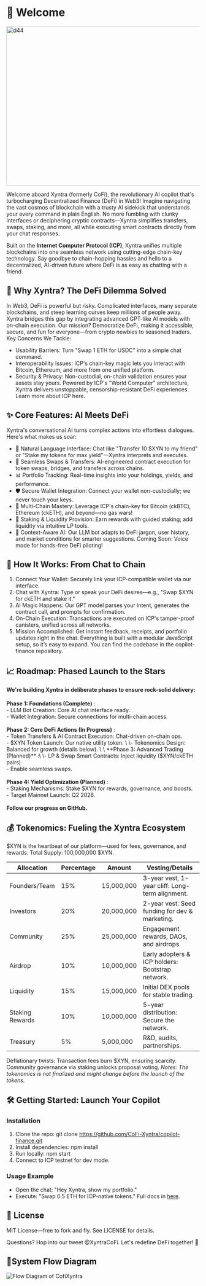 # 🚀 Welcome

<img width="1895" height="415" alt="d44" src="https://github.com/user-attachments/assets/2fd3f7b3-40c5-4ae7-bd91-60195afcf39c" />

Welcome aboard Xyntra (formerly CoFi), the revolutionary AI copilot that's turbocharging Decentralized Finance (DeFi) in Web3! Imagine navigating the vast cosmos of blockchain with a trusty AI sidekick that understands your every command in plain English. No more fumbling with clunky interfaces or deciphering cryptic contracts—Xyntra simplifies transfers, swaps, staking, and more, all while executing smart contracts directly from your chat responses.

Built on the **Internet Computer Protocol (ICP)**, Xyntra unifies multiple blockchains into one seamless network using cutting-edge chain-key technology. Say goodbye to chain-hopping hassles and hello to a decentralized, AI-driven future where DeFi is as easy as chatting with a friend.

## 🌌 Why Xyntra? The DeFi Dilemma Solved

In Web3, DeFi is powerful but risky. Complicated interfaces, many separate blockchains, and steep learning curves keep millions of people away. Xyntra bridges this gap by integrating advanced GPT-like AI models with on-chain execution. Our mission? Democratize DeFi, making it accessible, secure, and fun for everyone—from crypto newbies to seasoned traders. Key Concerns We Tackle:

* Usability Barriers: Turn "Swap 1 ETH for USDC" into a simple chat command.
* Interoperability Issues: ICP's chain-key magic lets you interact with Bitcoin, Ethereum, and more from one unified platform.
* Security & Privacy: Non-custodial, on-chain validation ensures your assets stay yours. Powered by ICP's "World Computer" architecture, Xyntra delivers unstoppable, censorship-resistant DeFi experiences. Learn more about ICP here.

## ✨ Core Features: AI Meets DeFi

Xyntra's conversational AI turns complex actions into effortless dialogues. Here's what makes us soar:

* 💬 Natural Language Interface: Chat like "Transfer 10 $XYN to my friend" or "Stake my tokens for max yield"—Xyntra interprets and executes.
* 🔄 Seamless Swaps & Transfers: AI-engineered contract execution for token swaps, bridges, and transfers across chains.
* 📊 Portfolio Tracking: Real-time insights into your holdings, yields, and performance.
* 🛡️ Secure Wallet Integration: Connect your wallet non-custodially; we never touch your keys.
* 🔗 Multi-Chain Mastery: Leverage ICP's chain-key for Bitcoin (ckBTC), Ethereum (ckETH), and beyond—no gas wars!
* 🚀 Staking & Liquidity Provision: Earn rewards with guided staking; add liquidity via intuitive LP tools.
* 🧠 Context-Aware AI: Our LLM bot adapts to DeFi jargon, user history, and market conditions for smarter suggestions. Coming Soon: Voice mode for hands-free DeFi piloting!

## 🛫 How It Works: From Chat to Chain

1. Connect Your Wallet: Securely link your ICP-compatible wallet via our interface.
2. Chat with Xyntra: Type or speak your DeFi desires—e.g., "Swap $XYN for ckETH and stake it."
3. AI Magic Happens: Our GPT model parses your intent, generates the contract call, and prompts for confirmation.
4. On-Chain Execution: Transactions are executed on ICP's tamper-proof canisters, unified across all networks.
5. Mission Accomplished: Get instant feedback, receipts, and portfolio updates right in the chat. Everything is built with a modular JavaScript setup, so it’s easy to expand. You can find the codebase in the copilot-finance repository.

## 📈 Roadmap: Phased Launch to the Stars

#### We're building Xyntra in deliberate phases to ensure rock-solid delivery:&#x20;

**Phase 1: Foundations (Complete)** :\
\- LLM Bot Creation: Core AI chat interface ready. \
\- Wallet Integration: Secure connections for multi-chain access. \
\
**Phase 2: Core DeFi Actions (In Progress)** :\
\- Token Transfers & AI Contract Execution: Chat-driven on-chain ops. \
\- $XYN Token Launch: Our native utility token. \
\- Tokenomics Design: Balanced for growth (details below). \
\
**Phase 3: Advanced Trading (Planned)** :\
\- LP & Swap Smart Contracts: Inject liquidity ($XYN/ckETH pairs) \
\- Enable seamless swaps. \
\
**Phase 4: Yield Optimization (Planned)** :\
\- Staking Mechanisms: Stake $XYN for rewards, governance, and boosts. \
\- Target Mainnet Launch: Q2 2026. \
\
**Follow our progress on GitHub.**

## 💰 Tokenomics: Fueling the Xyntra Ecosystem

$XYN is the heartbeat of our platform—used for fees, governance, and rewards. Total Supply: 100,000,000 $XYN.

| Allocation      | Percentage | Amount     | Vesting/Details                                  |
| --------------- | ---------- | ---------- | ------------------------------------------------ |
| Founders/Team   | 15%        | 15,000,000 | 3-year vest, 1-year cliff: Long-term alignment.  |
| Investors       | 20%        | 20,000,000 | 2-year vest: Seed funding for dev & marketing.   |
| Community       | 25%        | 25,000,000 | Engagement rewards, DAOs, and airdrops.          |
| Airdrop         | 10%        | 10,000,000 | Early adopters & ICP holders: Bootstrap network. |
| Liquidity       | 15%        | 15,000,000 | Initial DEX pools for stable trading.            |
| Staking Rewards | 10%        | 10,000,000 | 5-year distribution: Secure the network.         |
| Treasury        | 5%         | 5,000,000  | R\&D, audits, partnerships.                      |

Deflationary twists: Transaction fees burn $XYN, ensuring scarcity. Community governance via staking unlocks proposal voting. _Notes: The tokenomics is not finalized and might change before the launch of the tokens._

## 🛠️ Getting Started: Launch Your Copilot

### **Installation**

1. Clone the repo: git clone https://github.com/CoFi-Xyntra/copilot-finance.git
2. Install dependencies: npm install
3. Run locally: npm start
4. Connect to ICP testnet for dev mode.

### **Usage Example**

* Open the chat: "Hey Xyntra, show my portfolio."
* Execute: "Swap 0.5 ETH for ICP-native tokens." Full docs in [here](https://docs.cofi-xyntra.roracash.com/).

## 📜 License

MIT License—free to fork and fly. See LICENSE for details.

Questions? Hop into our tweet @XyntraCoFi. Let's redefine DeFi together! 🌟

## 🔄System Flow Diagram
![Flow Diagram of CofiXyntra](https://github.com/user-attachments/assets/3b6aabdc-39c0-4cec-826a-7357929da83f)
